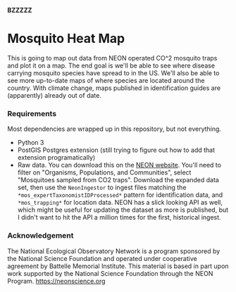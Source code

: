 **BZZZZZ**

# Mosquito Heat Map
This is going to map out data from NEON operated CO^2 mosquito traps and plot it on a map. The end goal is we'll be able to see where disease carrying mosquito species have spread to in the US. We'll also be able to see more up-to-date maps of where species are located around the country. With climate change, maps published in identification guides are (apparently) already out of date.

### Requirements
Most dependencies are wrapped up in this repository, but not everything.
* Python 3
* PostGIS Postgres extension (still trying to figure out how to add that extension programatically)
* Raw data. You can download this on the [NEON website](https://data.neonscience.org/browse-data). You'll need to filter on "Organisms, Populations, and Communities", select "Mosquitoes sampled from CO2 traps". Download the expanded data set, then use the `NeonIngestor` to ingest files matching the `*mos_expertTaxonomistIDProcessed*` pattern for identification data, and `*mos_trapping*` for location data. NEON has a slick looking API as well, which might be useful for updating the dataset as more is published, but I didn't want to hit the API a million times for the first, historical ingest.

### Acknowledgement
The National Ecological Observatory Network is a program sponsored by the National Science Foundation and operated under cooperative agreement by Battelle Memorial Institute. This material is based in part upon work supported by the National Science Foundation through the NEON Program.
https://neonscience.org
